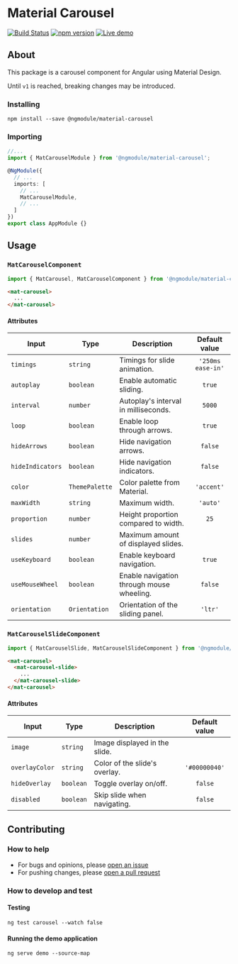 # Material Carousel
[![Build Status](https://travis-ci.org/gbrlsnchs/material2-carousel.svg?branch=master)](https://travis-ci.org/gbrlsnchs/material2-carousel)
[![npm version](https://badge.fury.io/js/%40ngmodule%2Fmaterial-carousel.svg)](https://badge.fury.io/js/%40ngmodule%2Fmaterial-carousel)
[![Live demo](https://img.shields.io/badge/demo-blue.svg)](https://gbrlsnchs.github.io/material2-carousel/)

## About
This package is a carousel component for Angular using Material Design.

Until `v1` is reached, breaking changes may be introduced.

### Installing
`npm install --save @ngmodule/material-carousel`

### Importing
```typescript
//...
import { MatCarouselModule } from '@ngmodule/material-carousel';

@NgModule({
  // ...
  imports: [
    // ...
    MatCarouselModule,
    // ...
  ]
})
export class AppModule {}
```

## Usage
### `MatCarouselComponent`
```typescript
import { MatCarousel, MatCarouselComponent } from '@ngmodule/material-carousel';
```
```html
<mat-carousel>
  ...
</mat-carousel>
```
#### Attributes
| Input            |  Type          | Description                               | Default value     |
| ---------------- | -------------- | ----------------------------------------- | :---------------: |
| `timings`        | `string`       | Timings for slide animation.              | `'250ms ease-in'` |
| `autoplay`       | `boolean`      | Enable automatic sliding.                 | `true`            |
| `interval`       | `number`       | Autoplay's interval in milliseconds.      | `5000`            |
| `loop`           | `boolean`      | Enable loop through arrows.               | `true`            |
| `hideArrows`     | `boolean`      | Hide navigation arrows.                   | `false`           |
| `hideIndicators` | `boolean`      | Hide navigation indicators.               | `false`           |
| `color`          | `ThemePalette` | Color palette from Material.              | `'accent'`        |
| `maxWidth`       | `string`       | Maximum width.                            | `'auto'`          |
| `proportion`     | `number`       | Height proportion compared to width.      | `25`              |
| `slides`         | `number`       | Maximum amount of displayed slides.       |                   |
| `useKeyboard`    | `boolean`      | Enable keyboard navigation.               | `true`            |
| `useMouseWheel`  | `boolean`      | Enable navigation through mouse wheeling. | `false`           |
| `orientation`    | `Orientation`  | Orientation of the sliding panel.         | `'ltr'`           |

### `MatCarouselSlideComponent`
```typescript
import { MatCarouselSlide, MatCarouselSlideComponent } from '@ngmodule/material-carousel';
```
```html
<mat-carousel>
  <mat-carousel-slide>
    ...
  </mat-carousel-slide>
</mat-carousel>
```
#### Attributes
| Input          | Type      | Description                   | Default value |
| -------------- | --------- | ----------------------------- | :-----------: |
| `image`        | `string`  | Image displayed in the slide. |               |
| `overlayColor` | `string`  | Color of the slide's overlay. | `'#00000040'` |
| `hideOverlay`  | `boolean` | Toggle overlay on/off.        | `false`       |
| `disabled`     | `boolean` | Skip slide when navigating.   | `false`       |

## Contributing
### How to help
- For bugs and opinions, please [open an issue](https://github.com/gbrlsnchs/material2-carousel/issues/new)
- For pushing changes, please [open a pull request](https://github.com/gbrlsnchs/material2-carousel/compare)

### How to develop and test
#### Testing
`ng test carousel --watch false`
#### Running the demo application
`ng serve demo --source-map`
